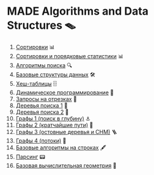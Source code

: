 # MADE Algorithms and Data Structures 🪤

1. [Сортировки](https://github.com/truEngineer/made_ads/tree/main/week1) 📊
2. [Сортировки и порядковые статистики](https://github.com/truEngineer/made_ads/tree/main/week2) 📊
3. [Алгоритмы поиска](https://github.com/truEngineer/made_ads/tree/main/week3) 🔍
4. [Базовые структуры данных](https://github.com/truEngineer/made_ads/tree/main/week4) 🛠
5. [Хеш-таблицы](https://github.com/truEngineer/made_ads/tree/main/week5) 🗄
6. [Динамическое программирование](https://github.com/truEngineer/made_ads/tree/main/week6) 🐜
7. [Запросы на отрезках](https://github.com/truEngineer/made_ads/tree/main/week7) 📏
8. [Деревья поиска 1](https://github.com/truEngineer/made_ads/tree/main/week8) 🌳
9. [Деревья поиска 2](https://github.com/truEngineer/made_ads/tree/main/week9) 🌳
10. [Графы 1 (поиск в глубину)](https://github.com/truEngineer/made_ads/tree/main/week10) ⚓️
11. [Графы 2 (кратчайшие пути)](https://github.com/truEngineer/made_ads/tree/main/week11) 🧭
12. [Графы 3 (остовные деревья и СНМ)](https://github.com/truEngineer/made_ads/tree/main/week12) 🪜
13. [Графы 4 (потоки)](https://github.com/truEngineer/made_ads/tree/main/week13) 🌊
14. [Базовые алгоритмы на строках](https://github.com/truEngineer/made_ads/tree/main/week14) 🖋
15. [Парсинг](https://github.com/truEngineer/made_ads/tree/main/week15) 📟
16. [Базовая вычислительная геометрия](https://github.com/truEngineer/made_ads/tree/main/week15) 📐
